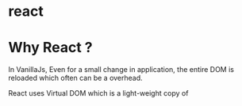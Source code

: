 # react
# Why React ?
In VanillaJs, Even for a small change in application, the entire DOM is reloaded which often can be a overhead.

React uses Virtual DOM which is a light-weight copy of 